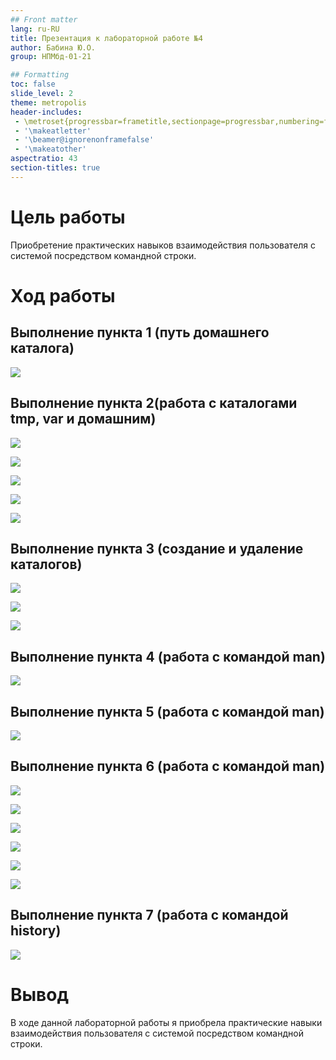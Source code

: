 ```yaml
---
## Front matter
lang: ru-RU
title: Презентация к лабораторной работе №4
author: Бабина Ю.О.
group: НПМбд-01-21

## Formatting
toc: false
slide_level: 2
theme: metropolis
header-includes: 
 - \metroset{progressbar=frametitle,sectionpage=progressbar,numbering=fraction}
 - '\makeatletter'
 - '\beamer@ignorenonframefalse'
 - '\makeatother'
aspectratio: 43
section-titles: true
---
```


# Цель работы 

Приобретение практических навыков взаимодействия пользователя с системой посредством командной строки.

# Ход работы

## Выполнение пункта 1 (путь домашнего каталога)

![](рис1.png)


## Выполнение пункта 2(работа с каталогами tmp, var и домашним)

![](рис2.png)

![](рис3.png)

![](рис5.png)

![](рис6.png)

![](рис7.png)


## Выполнение пункта 3 (создание и удаление каталогов)

![](рис8.png)

![](рис9.png)

![](рис11.png)



##  Выполнение пункта 4 (работа с командой man)

![](рис12.png)

## Выполнение пункта 5 (работа с командой man)

![](рис13.png)

## Выполнение пункта 6 (работа с командой man)

![](man.png)


![](рис15.png)


![](рис16.png)


![](рис17.png)


![](рис18.png)

![](рис19.png)


## Выполнение пункта 7 (работа с командой history)

![](рис20.png)


# Вывод
В ходе данной лабораторной работы я приобрела практические навыки взаимодействия пользователя с системой посредством командной строки.
